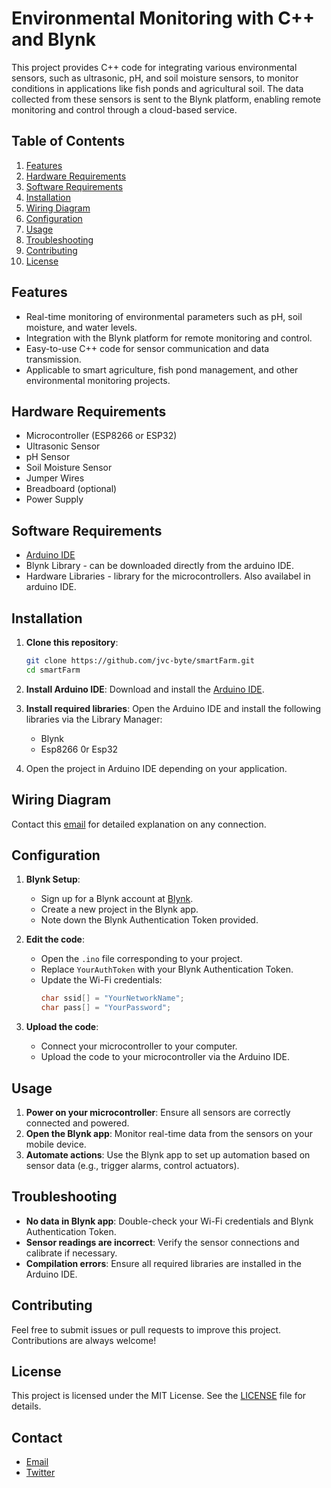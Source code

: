 # Environmental Monitoring with C++ and Blynk

This project provides C++ code for integrating various environmental sensors, such as ultrasonic, pH, and soil moisture sensors, to monitor conditions in applications like fish ponds and agricultural soil. The data collected from these sensors is sent to the Blynk platform, enabling remote monitoring and control through a cloud-based service.

## Table of Contents

1. [Features](#features)
2. [Hardware Requirements](#hardware-requirements)
3. [Software Requirements](#software-requirements)
4. [Installation](#installation)
5. [Wiring Diagram](#wiring-diagram)
6. [Configuration](#configuration)
7. [Usage](#usage)
8. [Troubleshooting](#troubleshooting)
9. [Contributing](#contributing)
10. [License](#license)

## Features

- Real-time monitoring of environmental parameters such as pH, soil moisture, and water levels.
- Integration with the Blynk platform for remote monitoring and control.
- Easy-to-use C++ code for sensor communication and data transmission.
- Applicable to smart agriculture, fish pond management, and other environmental monitoring projects.

## Hardware Requirements

- Microcontroller (ESP8266 or ESP32)
- Ultrasonic Sensor
- pH Sensor
- Soil Moisture Sensor
- Jumper Wires
- Breadboard (optional)
- Power Supply

## Software Requirements

- [Arduino IDE](https://www.arduino.cc/en/software)
- Blynk Library - can be downloaded directly from the arduino IDE.
- Hardware Libraries - library for the microcontrollers. Also availabel in arduino IDE.

## Installation

1. **Clone this repository**:
    ```bash
    git clone https://github.com/jvc-byte/smartFarm.git
    cd smartFarm
    ```

2. **Install Arduino IDE**: 
   Download and install the [Arduino IDE](https://www.arduino.cc/en/software).

3. **Install required libraries**:
   Open the Arduino IDE and install the following libraries via the Library Manager:

   - Blynk
   - Esp8266 0r Esp32

4. Open the project in Arduino IDE depending on your application.

## Wiring Diagram

Contact this [email](mailto:jvc8463@gmail.com) for detailed explanation on any connection.

## Configuration

1. **Blynk Setup**:
   - Sign up for a Blynk account at [Blynk](https://blynk.io/).
   - Create a new project in the Blynk app.
   - Note down the Blynk Authentication Token provided.

2. **Edit the code**:
   - Open the `.ino` file corresponding to your project.
   - Replace `YourAuthToken` with your Blynk Authentication Token.
   - Update the Wi-Fi credentials:
     ```cpp
     char ssid[] = "YourNetworkName";
     char pass[] = "YourPassword";
     ```

3. **Upload the code**:
   - Connect your microcontroller to your computer.
   - Upload the code to your microcontroller via the Arduino IDE.

## Usage

1. **Power on your microcontroller**: Ensure all sensors are correctly connected and powered.
2. **Open the Blynk app**: Monitor real-time data from the sensors on your mobile device.
3. **Automate actions**: Use the Blynk app to set up automation based on sensor data (e.g., trigger alarms, control actuators).

## Troubleshooting

- **No data in Blynk app**: Double-check your Wi-Fi credentials and Blynk Authentication Token.
- **Sensor readings are incorrect**: Verify the sensor connections and calibrate if necessary.
- **Compilation errors**: Ensure all required libraries are installed in the Arduino IDE.

## Contributing

Feel free to submit issues or pull requests to improve this project. Contributions are always welcome!

## License

This project is licensed under the MIT License. See the [LICENSE](LICENSE) file for details.

## Contact

- [Email](mailto:jvc8463@gmail.com)
- [Twitter](https://x.com/jvc_byte) 

